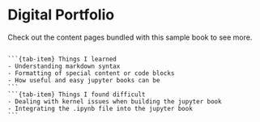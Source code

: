 # Digital Portfolio

Check out the content pages bundled with this sample book to see more.

```{tableofcontents}
```

`````{tab-set}
```{tab-item} Things I learned
- Understanding markdown syntax
- Formatting of special content or code blocks
- How useful and easy jupyter books can be
```
```{tab-item} Things I found difficult
- Dealing with kernel issues when building the jupyter book
- Integrating the .ipynb file into the jupyter book
```
`````